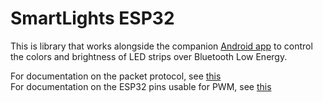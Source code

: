 # SmartLights ESP32

This is library that works alongside the companion [Android app](https://github.com/jaredoconnell/SmartLights) to control the colors and brightness of LED strips over Bluetooth Low Energy.

For documentation on the packet protocol, see [this](docs/protocol_specification.md) \
For documentation on the ESP32 pins usable for PWM, see [this](docs/gpio-pins.txt)
